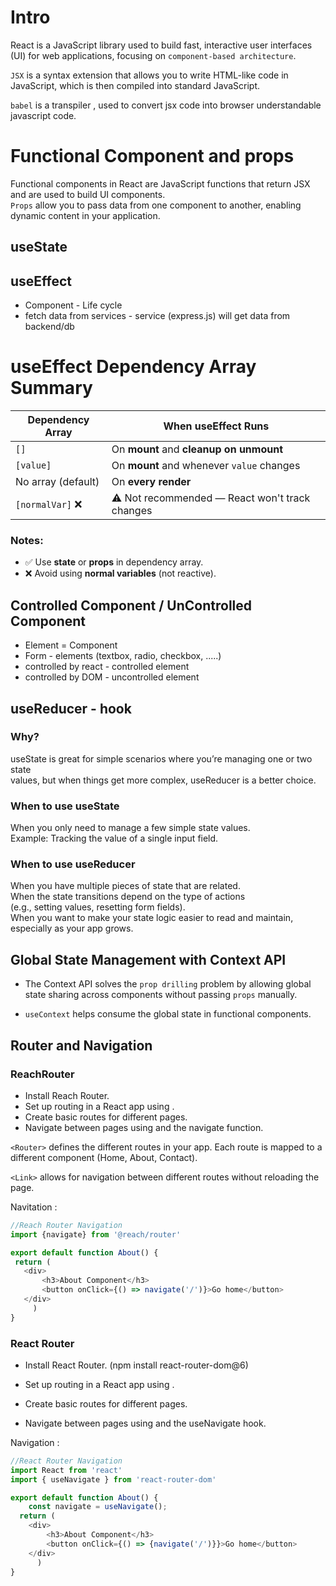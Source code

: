 # Intro
React is a JavaScript library used to build fast, interactive user interfaces (UI) for web applications, focusing on `component-based architecture`.  

`JSX` is a syntax extension that allows you to write HTML-like code in JavaScript, which is then compiled into standard JavaScript.

`babel` is a transpiler , used to convert jsx code into browser understandable javascript code.

# Functional Component and props
Functional components in React are JavaScript functions that return JSX and are used to build UI components.  
`Props` allow you to pass data from one component to another, enabling dynamic content in your application. 

## useState

## useEffect
- Component - Life cycle
- fetch data from services - service (express.js) will get data from backend/db
# useEffect Dependency Array Summary

| Dependency Array     | When useEffect Runs                              |
|----------------------|--------------------------------------------------|
| `[]`                 | On **mount** and **cleanup on unmount**         |
| `[value]`            | On **mount** and whenever `value` changes       |
| No array (default)   | On **every render**                              |
| `[normalVar]` ❌     | ⚠️ Not recommended — React won't track changes   |

### Notes:
- ✅ Use **state** or **props** in dependency array.
- ❌ Avoid using **normal variables** (not reactive).

## Controlled Component / UnControlled Component
- Element = Component
- Form - 
        elements (textbox, radio, checkbox, .....)
- controlled by react - controlled element
- controlled by DOM - uncontrolled element


## useReducer - hook
### Why?
useState is great for simple scenarios where you’re managing one or two state   
values, but when things get more complex, useReducer is a better choice.  

### When to use useState
When you only need to manage a few simple state values.  
Example: Tracking the value of a single input field.  

### When to use useReducer
When you have multiple pieces of state that are related.  
When the state transitions depend on the type of actions  
(e.g., setting values, resetting form fields).  
When you want to make your state logic easier to read and maintain, especially as your app grows.  


## Global State Management with Context API
* The Context API solves the `prop drilling` problem by allowing global state sharing across components without passing `props` manually.  

* `useContext` helps consume the global state in functional components.  

## Router and Navigation
### ReachRouter 

* Install Reach Router.
* Set up routing in a React app using <Router>.
* Create basic routes for different pages.
* Navigate between pages using <Link> and the navigate function.

`<Router>` defines the different routes in your app. Each route is mapped to a different component (Home, About, Contact).  

`<Link>` allows for navigation between different routes without reloading the page.

 Navitation :   
 ```js
 //Reach Router Navigation
import {navigate} from '@reach/router'

export default function About() {
  return (
    <div>
        <h3>About Component</h3>
        <button onClick={() => navigate('/')}>Go home</button>
    </div>
      )
}

 ```

### React Router
* Install React Router. (npm install react-router-dom@6)

* Set up routing in a React app using <BrowserRouter>.

* Create basic routes for different pages.

* Navigate between pages using <Link> and the useNavigate hook.


Navigation :   
```js
//React Router Navigation
import React from 'react'
import { useNavigate } from 'react-router-dom'

export default function About() {
    const navigate = useNavigate();
  return (
    <div>
        <h3>About Component</h3>
        <button onClick={() => {navigate('/')}}>Go home</button>
    </div>
      )
}
```